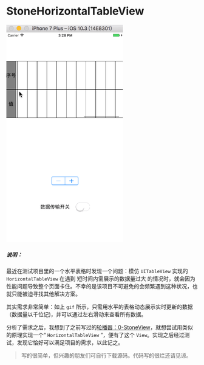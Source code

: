 # StoneHorizontalTableView

![1-StoneHorizontalTableViewDemo](https://github.com/StoneN/OC-Demos/blob/master/PicturesForREADME/1-StoneHorizontalTableViewDemo.gif)

##### 说明：

最近在测试项目里的一个水平表格时发现一个问题：模仿 `UITableView` 实现的 `HorizontalTableView` 在遇到 短时间内需展示的数据量过大 的情况时，就会因为性能问题导致整个页面卡住。不幸的是该项目不可避免的会频繁遇到这种状况，也就只能被迫寻找其他解决方案。

其实需求非常简单：如上 `gif` 所示，只需用水平的表格动态展示实时更新的数据（数据量以千位记)，并可以通过左右滑动来查看所有数据。

分析了需求之后，我想到了之前写过的[轮播器：0-StoneView](https://github.com/StoneN/OC-Demos/blob/master/0-StoneView/README-0.md)，就想尝试用类似的原理实现一个“ `HorizontalTableView` ”，便有了这个 `View`。实现之后经过测试，发现它恰好可以满足项目的需求，以此记之。

> 写的很简单，但兴趣的朋友们可自行下载源码。代码写的很烂还请见谅。

